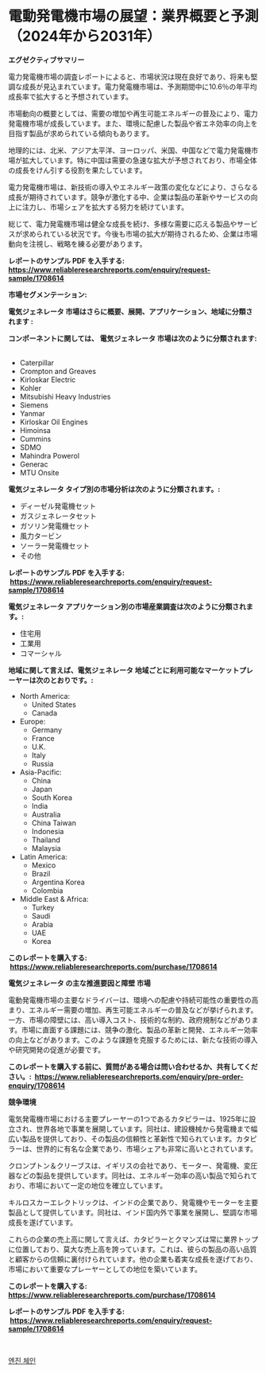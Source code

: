 <p><h1>電動発電機市場の展望：業界概要と予測（2024年から2031年）</h1></p><p><strong>エグゼクティブサマリー</strong></p>
<p><p>電力発電機市場の調査レポートによると、市場状況は現在良好であり、将来も堅調な成長が見込まれています。電力発電機市場は、予測期間中に10.6％の年平均成長率で拡大すると予想されています。</p><p>市場動向の概要としては、需要の増加や再生可能エネルギーの普及により、電力発電機市場が成長しています。また、環境に配慮した製品や省エネ効率の向上を目指す製品が求められている傾向もあります。</p><p>地理的には、北米、アジア太平洋、ヨーロッパ、米国、中国などで電力発電機市場が拡大しています。特に中国は需要の急速な拡大が予想されており、市場全体の成長をけん引する役割を果たしています。</p><p>電力発電機市場は、新技術の導入やエネルギー政策の変化などにより、さらなる成長が期待されています。競争が激化する中、企業は製品の革新やサービスの向上に注力し、市場シェアを拡大する努力を続けています。</p><p>総じて、電力発電機市場は健全な成長を続け、多様な需要に応える製品やサービスが求められている状況です。今後も市場の拡大が期待されるため、企業は市場動向を注視し、戦略を練る必要があります。</p></p>
<p><strong>レポートのサンプル PDF を入手する: <a href="https://www.reliableresearchreports.com/enquiry/request-sample/1708614">https://www.reliableresearchreports.com/enquiry/request-sample/1708614</a></strong></p>
<p><strong>市場セグメンテーション:</strong></p>
<p><strong> 電気ジェネレータ 市場はさらに概要、展開、アプリケーション、地域に分類されます :</strong></p>
<p><strong>コンポーネントに関しては、 電気ジェネレータ 市場は次のように分類されます: &nbsp;</strong></p>
<p><ul><li>Caterpillar</li><li>Crompton and Greaves</li><li>Kirloskar Electric</li><li>Kohler</li><li>Mitsubishi Heavy Industries</li><li>Siemens</li><li>Yanmar</li><li>Kirloskar Oil Engines</li><li>Himoinsa</li><li>Cummins</li><li>SDMO</li><li>Mahindra Powerol</li><li>Generac</li><li>MTU Onsite</li></ul></p>
<p><strong> 電気ジェネレータ タイプ別の市場分析は次のように分類されます。:</strong></p>
<p><ul><li>ディーゼル発電機セット</li><li>ガスジェネレータセット</li><li>ガソリン発電機セット</li><li>風力タービン</li><li>ソーラー発電機セット</li><li>その他</li></ul></p>
<p><strong>レポートのサンプル PDF を入手する: &nbsp;<a href="https://www.reliableresearchreports.com/enquiry/request-sample/1708614">https://www.reliableresearchreports.com/enquiry/request-sample/1708614</a></strong></p>
<p><strong> 電気ジェネレータ アプリケーション別の市場産業調査は次のように分類されます。:</strong></p>
<p><ul><li>住宅用</li><li>工業用</li><li>コマーシャル</li></ul></p>
<p><strong>地域に関して言えば、電気ジェネレータ 地域ごとに利用可能なマーケットプレーヤーは次のとおりです。:</strong></p>
<p><ul>
    <li>
        North America:
        <ul>
            <li>United States</li>
            <li>Canada</li>
        </ul>
    </li>
    <li>
        Europe:
        <ul>
            <li>Germany</li>
            <li>France</li>
            <li>U.K.</li>
            <li>Italy</li>
            <li>Russia</li>
        </ul>
    </li>
    <li>
        Asia-Pacific:
        <ul>
            <li>China</li>
            <li>Japan</li>
            <li>South Korea</li>
            <li>India</li>
            <li>Australia</li>
            <li>China Taiwan</li>
            <li>Indonesia</li>
            <li>Thailand</li>
            <li>Malaysia</li>
        </ul>
    </li>
    <li>
        Latin America:
        <ul>
            <li>Mexico</li>
            <li>Brazil</li>
            <li>Argentina Korea</li>
            <li>Colombia</li>
        </ul>
    </li>
    <li>
        Middle East & Africa:
        <ul>
            <li>Turkey</li>
            <li>Saudi</li>
            <li>Arabia</li>
            <li>UAE</li>
            <li>Korea</li>
        </ul>
    </li>
    </ul></p>
<p><strong>このレポートを購入する: &nbsp;<a href="https://www.reliableresearchreports.com/purchase/1708614">https://www.reliableresearchreports.com/purchase/1708614</a></strong></p>
<p><strong>電気ジェネレータ の主な推進要因と障壁 市場</strong></p>
<p><p>電動発電機市場の主要なドライバーは、環境への配慮や持続可能性の重要性の高まり、エネルギー需要の増加、再生可能エネルギーの普及などが挙げられます。一方、市場の障壁には、高い導入コスト、技術的な制約、政府規制などがあります。市場に直面する課題には、競争の激化、製品の革新と開発、エネルギー効率の向上などがあります。このような課題を克服するためには、新たな技術の導入や研究開発の促進が必要です。</p></p>
<p><strong>このレポートを購入する前に、質問がある場合は問い合わせるか、共有してください。:&nbsp; <a href="https://www.reliableresearchreports.com/enquiry/pre-order-enquiry/1708614">https://www.reliableresearchreports.com/enquiry/pre-order-enquiry/1708614</a></strong></p>
<p><strong>競争環境</strong></p>
<p><p>電気発電機市場における主要プレーヤーの1つであるカタピラーは、1925年に設立され、世界各地で事業を展開しています。同社は、建設機械から発電機まで幅広い製品を提供しており、その製品の信頼性と革新性で知られています。カタピラーは、世界的に有名な企業であり、市場シェアも非常に高いとされています。</p><p>クロンプトン＆クリーブスは、イギリスの会社であり、モーター、発電機、変圧器などの製品を提供しています。同社は、エネルギー効率の高い製品で知られており、市場において一定の地位を確立しています。</p><p>キルロスカーエレクトリックは、インドの企業であり、発電機やモーターを主要製品として提供しています。同社は、インド国内外で事業を展開し、堅調な市場成長を遂げています。</p><p>これらの企業の売上高に関して言えば、カタピラーとクマンズは常に業界トップに位置しており、莫大な売上高を誇っています。これは、彼らの製品の高い品質と顧客からの信頼に裏付けられています。他の企業も着実な成長を遂げており、市場において重要なプレーヤーとしての地位を築いています。</p></p>
<p><strong>このレポートを購入する: &nbsp; <a href="https://www.reliableresearchreports.com/purchase/1708614">https://www.reliableresearchreports.com/purchase/1708614</a></strong></p>
<p><strong>レポートのサンプル PDF を入手する: &nbsp;<a href="https://www.reliableresearchreports.com/enquiry/request-sample/1708614">https://www.reliableresearchreports.com/enquiry/request-sample/1708614</a></strong><strong></strong></p>
<p>&nbsp;</p>
<p><p><a href="https://medium.com/@raisin7568/%EC%97%94%EC%A7%84-%EC%B2%B4%EC%9D%B8-%EC%8B%9C%EC%9E%A5-%EA%B7%9C%EB%AA%A8%EB%8A%94-%EA%B8%80%EB%A1%9C%EB%B2%8C-%EC%82%B0%EC%97%85%EC%97%90%EC%84%9C-%EC%B5%9C%EC%83%81%EC%9D%98-%EB%A7%88%EC%BC%80%ED%8C%85-%EC%B1%84%EB%84%90%EC%9D%84-%EB%B3%B4%EC%97%AC%EC%A4%8D%EB%8B%88%EB%8B%A4-bf0c68f23135">엔진 체인</a></p></p>